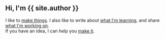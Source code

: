 ## Hi, I'm {{ site.author }}

I like to [make things]({{site.github}}/resume). I also like to write about [what I'm learning]({{site.baseurl}}/posts), and share [what I'm working on]({{site.baseurl}}/projects).<br>If you have an idea, I can help you [make it]({{site.github}}/freelance).



